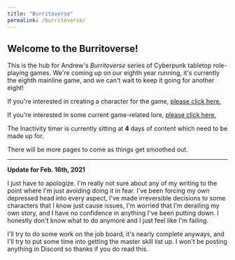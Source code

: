 ```yaml
---
title: "Burritoverse"
permalink: /burritoverse/
---
```


## Welcome to the Burritoverse!

This is the hub for Andrew's *Burritoverse* series of Cyberpunk tabletop role-playing games. We're coming up on our eighth year running, it's currently the eighth mainline game, and we can't wait to keep it going for another eight!

If you're interested in creating a character for the game, [please click here.](/burritoverse/ccreation/)

If you're interested in some current game-related lore, [please click here.](/burritoverse/lore/)

The Inactivity timer is currently sitting at **4** days of content which need to be made up for.

There will be more pages to come as things get smoothed out. 

---

**Update for Feb. 16th, 2021**

I just have to apologize. I'm really not sure about any of my writing to the point where I'm just avoiding doing it in fear. I've been forcing my own depressed head into every aspect, I've made irreversible decisions to some characters that I know just cause issues, I'm worried that I'm derailing my own story, and I have no confidence in anything I've been putting down. I honestly don't know what to do anymore and I just feel like I'm failing.

I'll try to do some work on the job board, it's nearly complete anyways, and I'll try to put some time into getting the master skill list up. I won't be posting anything in Discord so thanks if you do read this.
